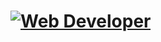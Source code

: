 # [![Web Developer](https://raw.githubusercontent.com/WaylonWalker/WaylonWalker/main/icon/gh-bannner-light.png)](https://waylonwalker.com)
